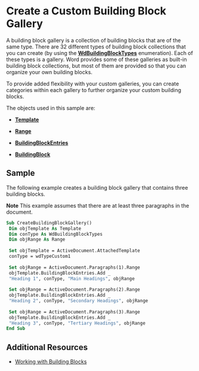 
# Create a Custom Building Block Gallery

A building block gallery is a collection of building blocks that are of the same type. There are 32 different types of building block collections that you can create (by using the  **[WdBuildingBlockTypes](be7fcedb-04fd-f27d-8f36-3120ca263f06.md)** enumeration). Each of these types is a gallery. Word provides some of these galleries as built-in building block collections, but most of them are provided so that you can organize your own building blocks. 

To provide added flexibility with your custom galleries, you can create categories within each gallery to further organize your custom building blocks.

The objects used in this sample are:

-  **[Template](47d1d92d-bba9-3f2a-9c71-22ac43159bd3.md)**
    
-  **[Range](15a7a1c4-5f3f-5b6e-60e9-29688de3f274.md)**
    
-  **[BuildingBlockEntries](9c5946e9-947d-7284-ab16-b570bf7f0ff3.md)**
    
-  **[BuildingBlock](2558b89f-8552-bb71-fa40-101cab2635ba.md)**
    

## Sample

The following example creates a building block gallery that contains three building blocks.


 **Note**  This example assumes that there are at least three paragraphs in the document.


```vb
Sub CreateBuildingBlockGallery() 
 Dim objTemplate As Template 
 Dim conType As WdBuildingBlockTypes 
 Dim objRange As Range 
 
 Set objTemplate = ActiveDocument.AttachedTemplate 
 conType = wdTypeCustom1 
 
 Set objRange = ActiveDocument.Paragraphs(1).Range 
 objTemplate.BuildingBlockEntries.Add _ 
 "Heading 1", conType, "Main Headings", objRange 
 
 Set objRange = ActiveDocument.Paragraphs(2).Range 
 objTemplate.BuildingBlockEntries.Add _ 
 "Heading 2", conType, "Secondary Headings", objRange 
 
 Set objRange = ActiveDocument.Paragraphs(3).Range 
 objTemplate.BuildingBlockEntries.Add _ 
 "Heading 3", conType, "Tertiary Headings", objRange 
End Sub
```


## Additional Resources


-  [Working with Building Blocks](c32a8972-a6fc-bb66-b62a-039b88580b37.md)
    
